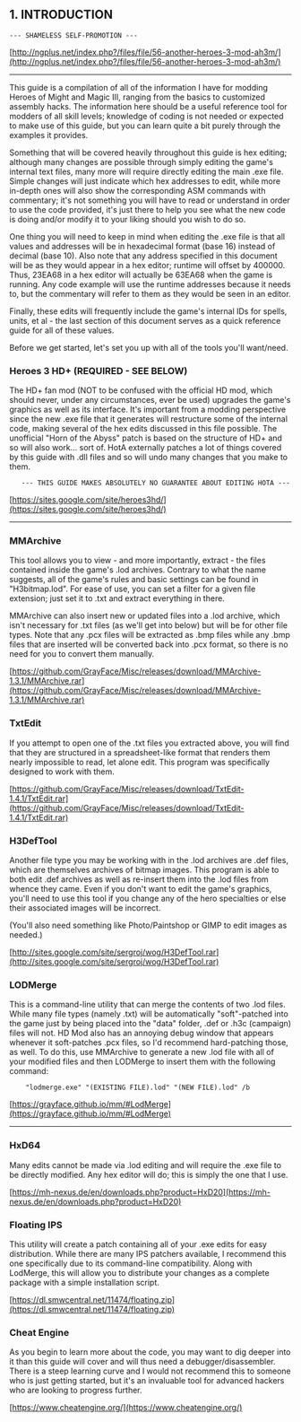 ## 1. INTRODUCTION

	--- SHAMELESS SELF-PROMOTION ---

[http://ngplus.net/index.php?/files/file/56-another-heroes-3-mod-ah3m/](http://ngplus.net/index.php?/files/file/56-another-heroes-3-mod-ah3m/)

-----------------------------------------------------------------------------------------

This guide is a compilation of all of the information I have for modding Heroes of Might and Magic III,
ranging from the basics to customized assembly hacks. The information here should be a useful reference
tool for modders of all skill levels; knowledge of coding is not needed or expected to make use of this
guide, but you can learn quite a bit purely through the examples it provides.

Something that will be covered heavily throughout this guide is hex editing; although many changes are
possible through simply editing the game's internal text files, many more will require directly editing
the main .exe file. Simple changes will just indicate which hex addresses to edit, while more in-depth
ones will also show the corresponding ASM commands with commentary; it's not something you will have to
read or understand in order to use the code provided, it's just there to help you see what the new code
is doing and/or modify it to your liking should you wish to do so.

One thing you will need to keep in mind when editing the .exe file is that all values and addresses will
be in hexadecimal format (base 16) instead of decimal (base 10). Also note that any address specified in
this document will be as they would appear in a hex editor; runtime will offset by 400000. Thus, 23EA68
in a hex editor will actually be 63EA68 when the game is running. Any code example will use the runtime
addresses because it needs to, but the commentary will refer to them as they would be seen in an editor.

Finally, these edits will frequently include the game's internal IDs for spells, units, et al - the last
section of this document serves as a quick reference guide for all of these values.

Before we get started, let's set you up with all of the tools you'll want/need.

### Heroes 3 HD+ (REQUIRED - SEE BELOW)

The HD+ fan mod (NOT to be confused with the official HD mod, which should never, under
any circumstances, ever be used) upgrades the game's graphics as well as its interface.
It's important from a modding perspective since the new .exe file that it generates will
restructure some of the internal code, making several of the hex edits discussed in this
file possible. The unofficial "Horn of the Abyss" patch is based on the structure of HD+
and so will also work... sort of. HotA externally patches a lot of things covered by this
guide with .dll files and so will undo many changes that you make to them.

	   --- THIS GUIDE MAKES ABSOLUTELY NO GUARANTEE ABOUT EDITING HOTA ---

[https://sites.google.com/site/heroes3hd/](https://sites.google.com/site/heroes3hd/)

-----------------------------------------------------------------------------------------

### MMArchive

This tool allows you to view - and more importantly, extract - the files contained inside
the game's .lod archives. Contrary to what the name suggests, all of the game's rules and
basic settings can be found in "H3bitmap.lod". For ease of use, you can set a filter for
a given file extension; just set it to .txt and extract everything in there.

MMArchive can also insert new or updated files into a .lod archive, which isn't necessary
for .txt files (as we'll get into below) but will be for other file types. Note that any
.pcx files will be extracted as .bmp files while any .bmp files that are inserted will be
converted back into .pcx format, so there is no need for you to convert them manually.

[https://github.com/GrayFace/Misc/releases/download/MMArchive-1.3.1/MMArchive.rar](https://github.com/GrayFace/Misc/releases/download/MMArchive-1.3.1/MMArchive.rar)


### TxtEdit

If you attempt to open one of the .txt files you extracted above, you will find that they
are structured in a spreadsheet-like format that renders them nearly impossible to read,
let alone edit. This program was specifically designed to work with them.

[https://github.com/GrayFace/Misc/releases/download/TxtEdit-1.4.1/TxtEdit.rar](https://github.com/GrayFace/Misc/releases/download/TxtEdit-1.4.1/TxtEdit.rar)


### H3DefTool

Another file type you may be working with in the .lod archives are .def files, which are
themselves archives of bitmap images. This program is able to both edit .def archives as
well as re-insert them into the .lod files from whence they came. Even if you don't want
to edit the game's graphics, you'll need to use this tool if you change any of the hero
specialties or else their associated images will be incorrect.

(You'll also need something like Photo/Paintshop or GIMP to edit images as needed.)

[http://sites.google.com/site/sergroj/wog/H3DefTool.rar](http://sites.google.com/site/sergroj/wog/H3DefTool.rar)

### LODMerge

This is a command-line utility that can merge the contents of two .lod files. While many
file types (namely .txt) will be automatically "soft"-patched into the game just by being
placed into the "data" folder, .def or .h3c (campaign) files will not. HD Mod also has an
annoying debug window that appears whenever it soft-patches .pcx files, so I'd recommend
hard-patching those, as well. To do this, use MMArchive	to generate a new .lod file with
all of your modified files and then LODMerge to insert them with the following command:

		"lodmerge.exe" "(EXISTING FILE).lod" "(NEW FILE).lod" /b

[https://grayface.github.io/mm/#LodMerge](https://grayface.github.io/mm/#LodMerge)

-----------------------------------------------------------------------------------------

### HxD64

Many edits cannot be made via .lod editing and will require the .exe file to be directly
modified. Any hex editor will do; this is simply the one that I use.

[https://mh-nexus.de/en/downloads.php?product=HxD20](https://mh-nexus.de/en/downloads.php?product=HxD20)

### Floating IPS

This utility will create a patch containing all of your .exe edits for easy distribution.
While there are many IPS patchers available, I recommend this one specifically due to its
command-line compatibility. Along with LodMerge, this will allow you to distribute your
changes as a complete package with a simple installation script.

[https://dl.smwcentral.net/11474/floating.zip](https://dl.smwcentral.net/11474/floating.zip)

### Cheat Engine

As you begin to learn more about the code, you may want to dig deeper into it than this
guide will cover and will thus need a debugger/disassembler. There is a steep learning
curve and I would not recommend this to someone who is just getting started, but it's an
invaluable tool for advanced hackers who are looking to progress further.

[https://www.cheatengine.org/](https://www.cheatengine.org/)

